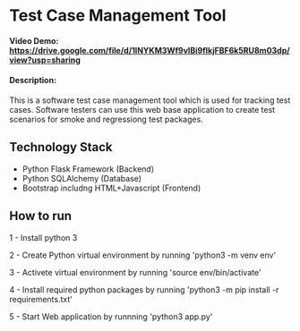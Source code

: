 # Test Case Management Tool
#### Video Demo:  https://drive.google.com/file/d/1lNYKM3Wf9vlBi9fIkjFBF6k5RU8m03dp/view?usp=sharing
#### Description:
This is a software test case management tool which is used for tracking test cases. Software testers can use this web base application to create test scenarios for smoke and regressiong test packages.

## Technology Stack
- Python Flask Framework (Backend)
- Python SQLAlchemy (Database)
- Bootstrap includng HTML+Javascript (Frontend)


## How to run
1 - Install python 3

2 - Create Python virtual environment by running  'python3 -m venv env'

3 - Activete virtual environment by running 'source env/bin/activate'

4 - Install required python packages by running 'python3 -m pip install -r requirements.txt'

5 - Start Web application by runnning 'python3 app.py'


